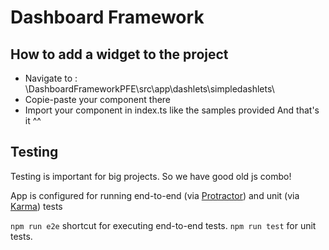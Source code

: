 # Dashboard Framework



## How to add a widget to the project
 
*  Navigate to    :   \DashboardFrameworkPFE\src\app\dashlets\simpledashlets\
*  Copie-paste your component there
*  Import your component in index.ts like the samples provided 
And that's it ^^



## Testing
Testing is important for big projects. So we have good old js combo!

App is configured for running end-to-end (via [Protractor](http://www.protractortest.org/)) and unit (via [Karma](https://karma-runner.github.io)) tests

`npm run e2e` shortcut for executing end-to-end tests. 
`npm run test` for unit tests.



